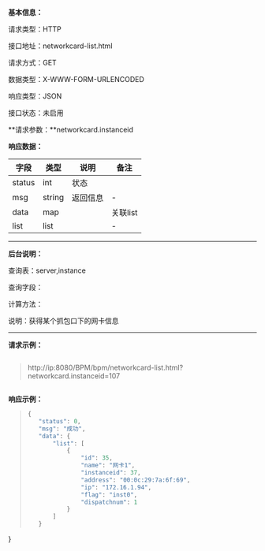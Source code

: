 **基本信息：**

请求类型：HTTP

接口地址：networkcard-list.html

请求方式：GET

数据类型：X-WWW-FORM-URLENCODED

响应类型：JSON

接口状态：未启用

**请求参数：**networkcard.instanceid

**响应数据：**


| **字段** | **类型** | **说明** | **备注** |
| --- | --- | --- | --- |
| status | int | 状态 | |
| msg | string | 返回信息 | - |
| data| map| | 关联list |
| list| list| | - |

---

**后台说明：**

查询表：server,instance

查询字段：

计算方法：

说明：获得某个抓包口下的网卡信息

---

**请求示例：**

> ```js

>http://ip:8080/BPM/bpm/networkcard-list.html?networkcard.instanceid=107


> ```

**响应示例：**

> ```js
>{
>    "status": 0,
>    "msg": "成功",
>    "data": {
>        "list": [
>            {
>                "id": 35,
>                "name": "网卡1",
>                "instanceid": 37,
>                "address": "00:0c:29:7a:6f:69",
>                "ip": "172.16.1.94",
>                "flag": "inst0",
>                "dispatchnum": 1
>            }
>        ]
>    }
}
> ```


